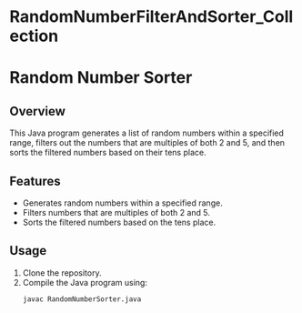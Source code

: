 # RandomNumberFilterAndSorter_Collection
# Random Number Sorter

## Overview
This Java program generates a list of random numbers within a specified range, filters out the numbers that are multiples of both 2 and 5, and then sorts the filtered numbers based on their tens place.

## Features
- Generates random numbers within a specified range.
- Filters numbers that are multiples of both 2 and 5.
- Sorts the filtered numbers based on the tens place.

## Usage
1. Clone the repository.
2. Compile the Java program using:
   ```sh
   javac RandomNumberSorter.java
